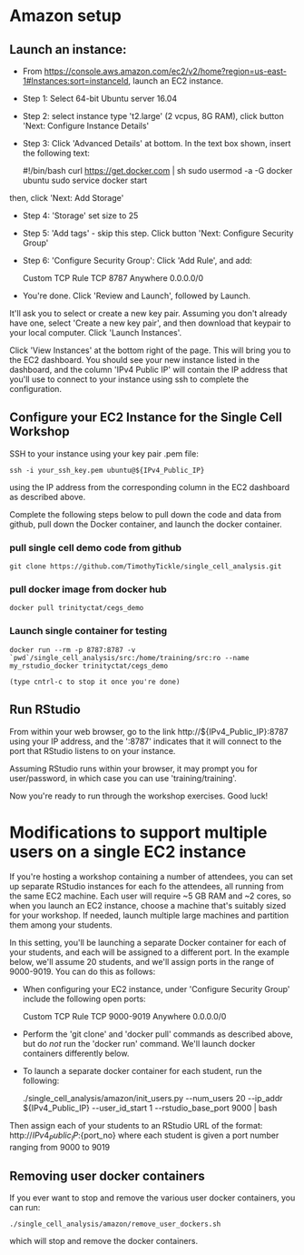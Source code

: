 # Amazon setup

## Launch an instance:

*  From <https://console.aws.amazon.com/ec2/v2/home?region=us-east-1#Instances:sort=instanceId>, launch an EC2 instance.
*  Step 1: Select 64-bit Ubuntu server 16.04
*  Step 2: select instance type 't2.large' (2 vcpus, 8G RAM), click button 'Next: Configure Instance Details'
*  Step 3: Click 'Advanced Details' at bottom. In the text box shown, insert the following text:

    #!/bin/bash
    curl https://get.docker.com | sh
    sudo usermod -a -G docker ubuntu
    sudo service docker start

then, click 'Next: Add Storage'

* Step 4: 'Storage' set size to 25

* Step 5: 'Add tags' - skip this step.  Click button 'Next: Configure Security Group'

* Step 6: 'Configure Security Group': Click 'Add Rule', and add:

    Custom TCP Rule      TCP      8787      Anywhere    0.0.0.0/0

* You're done.  Click 'Review and Launch', followed by Launch.

It'll ask you to select or create a new key pair.  Assuming you don't already have one, select 'Create a new key pair', and then download that keypair to your local computer.  Click 'Launch Instances'.

Click 'View Instances' at the bottom right of the page.   This will bring you to the EC2 dashboard.  You should see your new instance listed in the dashboard, and the column 'IPv4 Public IP' will contain the IP address that you'll use to connect to your instance using ssh to complete the configuration.

## Configure your EC2 Instance for the Single Cell Workshop

SSH to your instance using your key pair .pem file:

    ssh -i your_ssh_key.pem ubuntu@${IPv4_Public_IP}

using the IP address from the corresponding column in the EC2 dashboard as described above.

Complete the following steps below to pull down the code and data from github, pull down the Docker container, and launch the docker container.

### pull single cell demo code from github

    git clone https://github.com/TimothyTickle/single_cell_analysis.git

### pull docker image from docker hub

    docker pull trinityctat/cegs_demo


### Launch single container for testing

    docker run --rm -p 8787:8787 -v `pwd`/single_cell_analysis/src:/home/training/src:ro --name my_rstudio_docker trinityctat/cegs_demo

    (type cntrl-c to stop it once you're done)


## Run RStudio

From within your web browser, go to the link http://${IPv4_Public_IP}:8787 using your IP address, and the ':8787' indicates that it will connect to the port that RStudio listens to on your instance.

Assuming RStudio runs within your browser, it may prompt you for user/password, in which case you can use 'training/training'.

Now you're ready to run through the workshop exercises.  Good luck!


# Modifications to support multiple users on a single EC2 instance

If you're hosting a workshop containing a number of attendees, you can set up separate RStudio instances for each fo the attendees, all running from the same EC2 machine.  Each user will require ~5 GB RAM and ~2 cores, so when you launch an EC2 instance, choose a machine that's suitably sized for your workshop. If needed, launch multiple large machines and partition them among your students.

In this setting, you'll be launching a separate Docker container for each of your students, and each will be assigned to a different port.  In the example below, we'll assume 20 students, and we'll assign ports in the range of 9000-9019.  You can do this as follows:

*  When configuring your EC2 instance, under 'Configure Security Group' include the following open ports:

    Custom TCP Rule      TCP     9000-9019       Anywhere    0.0.0.0/0

*  Perform the 'git clone' and 'docker pull' commands as described above, but do *not* run the 'docker run' command. We'll launch docker containers differently below.

*  To launch a separate docker container for each student, run the following:

    ./single_cell_analysis/amazon/init_users.py  --num_users 20 --ip_addr ${IPv4_Public_IP} --user_id_start 1 --rstudio_base_port 9000 | bash

Then assign each of your students to an RStudio URL of the format:  http://${IPv4_Public_IP}:${port_no}  where each student is given a port number ranging from 9000 to 9019

## Removing user docker containers

If you ever want to stop and remove the various user docker containers, you can run:

    ./single_cell_analysis/amazon/remove_user_dockers.sh

which will stop and remove the docker containers.


